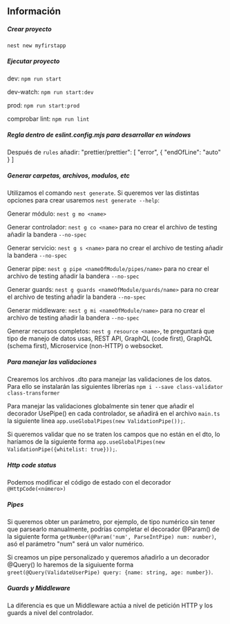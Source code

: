 ## Información

##### Crear proyecto
`nest new myfirstapp`

##### Ejecutar proyecto
dev: `npm run start`

dev-watch: `npm run start:dev`

prod: `npm run start:prod`

comprobar lint: `npm run lint`

##### Regla dentro de eslint.config.mjs para desarrollar en windows

Después de `rules` añadir: 
"prettier/prettier": [
    "error",
    {
        "endOfLine": "auto"
    }
]

##### Generar carpetas, archivos, modulos, etc

Utilizamos el comando `nest generate`. Si queremos ver las distintas opciones para crear usaremos `nest generate --help`:

Generar módulo: `nest g mo <name>`

Generar controlador: `nest g co <name>` para no crear el archivo de testing añadir la bandera `--no-spec`

Generar servicio: `nest g s <name>` para no crear el archivo de testing añadir la bandera `--no-spec`

Generar pipe: `nest g pipe <nameOfModule/pipes/name>` para no crear el archivo de testing añadir la bandera `--no-spec`

Generar guards: `nest g guards <nameOfModule/guards/name>` para no crear el archivo de testing añadir la bandera `--no-spec`

Generar middleware: `nest g mi <nameOfModule/name>` para no crear el archivo de testing añadir la bandera `--no-spec`

Generar recursos completos: `nest g resource <name>`, te preguntará que tipo de manejo de datos usas, REST API, GraphQL (code first), GraphQL (schema first), Microservice (non-HTTP) o websocket.

##### Para manejar las validaciones

Crearemos los archivos .dto para manejar las validaciones de los datos. Para ello se instalarán las siguientes librerías `npm i --save class-validator class-transformer`

Para manejar las validaciones globalmente sin tener que añadir el decorador UsePipe() en cada controlador, se añadirá en el archivo `main.ts` la siguiente línea `app.useGlobalPipes(new ValidationPipe());`.

Si queremos validar que no se traten los campos que no están en el dto, lo haríamos de la siguiente forma `app.useGlobalPipes(new ValidationPipe({whitelist: true}));`.

##### Http code status

Podemos modificar el código de estado con el decorador `@HttpCode(<número>)`

##### Pipes

Si queremos obter un parámetro, por ejemplo, de tipo numérico sin tener que parsearlo manualmente, podrías completar el decorador @Param() de la siguiente forma `getNumber(@Param('num', ParseIntPipe) num: number)`, asó el parámetro "num" será un valor numérico.

Si creamos un pipe personalizado y queremos añadirlo a un decorador @Query() lo haremos de la siguiuente forma `greet(@Query(ValidateUserPipe) query: {name: string, age: number})`.

##### Guards y Middleware

La diferencia es que un Middleware actúa a nivel de petición HTTP y los guards a nivel del controlador.


